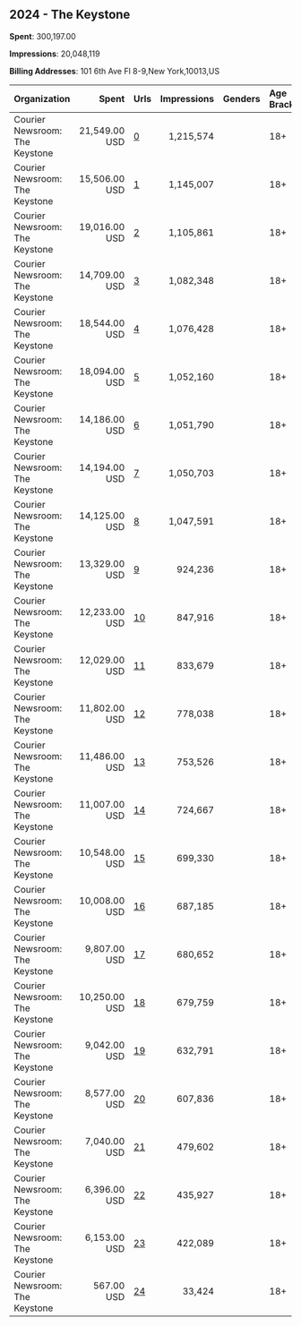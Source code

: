 ## 2024 - The Keystone 
**Spent**: 300,197.00

**Impressions**: 20,048,119

**Billing Addresses**: 101 6th Ave Fl 8-9,New York,10013,US

|Organization|Spent|Urls|Impressions|Genders|Age Brackets|Country Codes|
|:---|---:|:---|---:|:---|:---|:---|
|Courier Newsroom: The Keystone|21,549.00 USD|[0](https://www.snap.com/political-ads/asset/82c6ce1b3a73b0e133af8dda72a136461e40aca3c10e0133ffd535a5ee96fa3d?mediaType=mp4)|1,215,574||18+|united states|
|Courier Newsroom: The Keystone|15,506.00 USD|[1](https://www.snap.com/political-ads/asset/de79fa011ceb4ee5191c09ebeede11e4520930387a4ac50c922caa12867e8c5e?mediaType=mp4)|1,145,007||18+|united states|
|Courier Newsroom: The Keystone|19,016.00 USD|[2](https://www.snap.com/political-ads/asset/7eda4bef6dda00ed854471a5d4b4d8d3d5239298dfa11a355a16fccb11f6de98?mediaType=mp4)|1,105,861||18+|united states|
|Courier Newsroom: The Keystone|14,709.00 USD|[3](https://www.snap.com/political-ads/asset/94242c1f797f024e6ca38f89076c7d5f80c6d92abe5b4d7c17945d97f51204dc?mediaType=mp4)|1,082,348||18+|united states|
|Courier Newsroom: The Keystone|18,544.00 USD|[4](https://www.snap.com/political-ads/asset/6a538acaa1728c1820d751da8d14cc0f32a2eb127e3f3182a13a606c1a126eef?mediaType=mp4)|1,076,428||18+|united states|
|Courier Newsroom: The Keystone|18,094.00 USD|[5](https://www.snap.com/political-ads/asset/3af917bd8026e6d9de70b6eb6477c569cb909aa80b9d649d17bf175476dff05a?mediaType=mp4)|1,052,160||18+|united states|
|Courier Newsroom: The Keystone|14,186.00 USD|[6](https://www.snap.com/political-ads/asset/950ecd276e1183b50f5a7a51fc0dc762d3319bf1afa7f45ed3a87745f02959c2?mediaType=mp4)|1,051,790||18+|united states|
|Courier Newsroom: The Keystone|14,194.00 USD|[7](https://www.snap.com/political-ads/asset/cdf4522a146d2121ef125ec8744b58cd7df50caf187913219f95db48bb33c8b1?mediaType=mp4)|1,050,703||18+|united states|
|Courier Newsroom: The Keystone|14,125.00 USD|[8](https://www.snap.com/political-ads/asset/ac37f49b2bf88fa79d806ce63f086f317dacba6e392b5317e127fb100bb3950c?mediaType=mp4)|1,047,591||18+|united states|
|Courier Newsroom: The Keystone|13,329.00 USD|[9](https://www.snap.com/political-ads/asset/17248c84f89c51ed0b16aed8cf17b241dcf47e29085c6a974796e76bef48bd72?mediaType=mp4)|924,236||18+|united states|
|Courier Newsroom: The Keystone|12,233.00 USD|[10](https://www.snap.com/political-ads/asset/82678908c9ccd559d8b81d11cc9297da11076dd3ff50cc83e7b066b030bbd12d?mediaType=mp4)|847,916||18+|united states|
|Courier Newsroom: The Keystone|12,029.00 USD|[11](https://www.snap.com/political-ads/asset/03dede2753bfa4f5166d2807c3f2b9e19bf1b679ece2d98f5fa96176b0eb05e1?mediaType=mp4)|833,679||18+|united states|
|Courier Newsroom: The Keystone|11,802.00 USD|[12](https://www.snap.com/political-ads/asset/4963e9d0da493286bc80728a0d090612bb17e9eb2f7e4260d4b82e12e57efad5?mediaType=mp4)|778,038||18+|united states|
|Courier Newsroom: The Keystone|11,486.00 USD|[13](https://www.snap.com/political-ads/asset/721658118237551f01ca30fe53217930998ce0461c47d241d1d31039abcb76d9?mediaType=mp4)|753,526||18+|united states|
|Courier Newsroom: The Keystone|11,007.00 USD|[14](https://www.snap.com/political-ads/asset/36c17ba6a71275903a625cb2cfba5e4a7986d279a620bb6509e3c397305e4a0f?mediaType=mp4)|724,667||18+|united states|
|Courier Newsroom: The Keystone|10,548.00 USD|[15](https://www.snap.com/political-ads/asset/4a47b66a2fab4e999be18fd73e02ff29a846aa9679f92682e8bf598c0a611d7b?mediaType=mp4)|699,330||18+|united states|
|Courier Newsroom: The Keystone|10,008.00 USD|[16](https://www.snap.com/political-ads/asset/c36ede8c6f9206fa1963b301d39aa2cf1288a349da2e3be8c7cb67b28400d2e6?mediaType=mp4)|687,185||18+|united states|
|Courier Newsroom: The Keystone|9,807.00 USD|[17](https://www.snap.com/political-ads/asset/65d88cf7736ea5af0ab17bb3225145ea3acd959bec7cb95c444c0b44f2b732d5?mediaType=mp4)|680,652||18+|united states|
|Courier Newsroom: The Keystone|10,250.00 USD|[18](https://www.snap.com/political-ads/asset/b75a1ecc1e4e5358d7938c59063485616f63204efb9c4f88dcbd465d09590ac7?mediaType=mp4)|679,759||18+|united states|
|Courier Newsroom: The Keystone|9,042.00 USD|[19](https://www.snap.com/political-ads/asset/4d8b01759104e191d7d33abe99f5d5b4ed4c483a67917a9d9d3da6e33c0cde69?mediaType=mp4)|632,791||18+|united states|
|Courier Newsroom: The Keystone|8,577.00 USD|[20](https://www.snap.com/political-ads/asset/6d67649edf7f9c9a9723029021c88219cf9dc23ae83ff5395ebe9d7322dd932d?mediaType=mp4)|607,836||18+|united states|
|Courier Newsroom: The Keystone|7,040.00 USD|[21](https://www.snap.com/political-ads/asset/1c35dd26789bf70da98fc7aad7ef0e99b0ad75b15223d49d28d0074e322d02c6?mediaType=jpg)|479,602||18+|united states|
|Courier Newsroom: The Keystone|6,396.00 USD|[22](https://www.snap.com/political-ads/asset/e6a78e140cf835b3939c264c5cf45381e7a403f73121bdb39f351374e6f0928f?mediaType=jpeg)|435,927||18+|united states|
|Courier Newsroom: The Keystone|6,153.00 USD|[23](https://www.snap.com/political-ads/asset/b1cfcbe1fe5282977ed698ecfa0b58d9ffbb1a297321e7fb1fa58222d7c04282?mediaType=jpeg)|422,089||18+|united states|
|Courier Newsroom: The Keystone|567.00 USD|[24](https://www.snap.com/political-ads/asset/0ab40e6d3433543c931848e5905f5431a652a71b0ad6382f3d2999d78ac7d98f?mediaType=mp4)|33,424||18+|united states|
